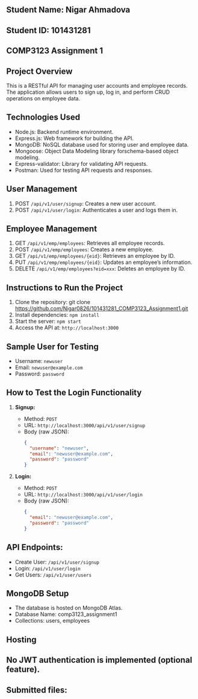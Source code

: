 ## Student Name: Nigar Ahmadova
## Student ID: 101431281
## COMP3123 Assignment 1

## Project Overview
This is a RESTful API for managing user accounts and employee records. The application allows users to sign up, log in, and perform CRUD operations on employee data.

## Technologies Used
- Node.js: Backend runtime environment.
- Express.js: Web framework for building the API.
- MongoDB: NoSQL database used for storing user and employee data.
- Mongoose: Object Data Modeling library forschema-based object modeling.
- Express-validator: Library for validating API requests.
- Postman: Used for testing API requests and responses.

## User Management
1. POST `/api/v1/user/signup`: Creates a new user account.
2. POST `/api/v1/user/login`: Authenticates a user and logs them in.

## Employee Management
1. GET `/api/v1/emp/employees`: Retrieves all employee records.
2. POST `/api/v1/emp/employees`: Creates a new employee.
3. GET `/api/v1/emp/employees/{eid}`: Retrieves an employee by ID.
4. PUT `/api/v1/emp/employees/{eid}`: Updates an employee’s information.
5. DELETE `/api/v1/emp/employees?eid=xxx`: Deletes an employee by ID.

## Instructions to Run the Project
1. Clone the repository: 
git clone https://github.com/Nigar0826/101431281_COMP3123_Assignment1.git
2. Install dependencies: `npm install`
3. Start the server: `npm start`
4. Access the API at: `http://localhost:3000`

## Sample User for Testing

- Username: `newuser`
- Email: `newuser@example.com`
- Password: `password`

## How to Test the Login Functionality

1. **Signup:**
   - Method: `POST`
   - URL: `http://localhost:3000/api/v1/user/signup`
   - Body (raw JSON):
     ```json
     {
       "username": "newuser",
       "email": "newuser@example.com",
       "password": "password"
     }
     ```

2. **Login:**
   - Method: `POST`
   - URL: `http://localhost:3000/api/v1/user/login`
   - Body (raw JSON):
     ```json
     {
       "email": "newuser@example.com",
       "password": "password"
     }
     ```

## API Endpoints:
- Create User: `/api/v1/user/signup`
- Login: `/api/v1/user/login`
- Get Users: `/api/v1/user/users`


## MongoDB Setup
- The database is hosted on MongoDB Atlas.
- Database Name: comp3123_assignment1
- Collections: users, employees

## Hosting

## No JWT authentication is implemented (optional feature).

## Submitted files:
